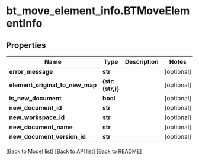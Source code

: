 # bt_move_element_info.BTMoveElementInfo

## Properties
Name | Type | Description | Notes
------------ | ------------- | ------------- | -------------
**error_message** | **str** |  | [optional] 
**element_original_to_new_map** | **{str: (str,)}** |  | [optional] 
**is_new_document** | **bool** |  | [optional] 
**new_document_id** | **str** |  | [optional] 
**new_workspace_id** | **str** |  | [optional] 
**new_document_name** | **str** |  | [optional] 
**new_document_version_id** | **str** |  | [optional] 

[[Back to Model list]](../README.md#documentation-for-models) [[Back to API list]](../README.md#documentation-for-api-endpoints) [[Back to README]](../README.md)


